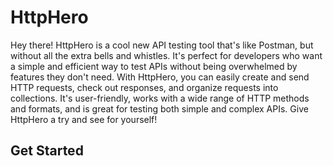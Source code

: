 # HttpHero

Hey there! HttpHero is a cool new API testing tool that's like Postman, but without all the extra bells and whistles. It's perfect for developers who want a simple and efficient way to test APIs without being overwhelmed by features they don't need. With HttpHero, you can easily create and send HTTP requests, check out responses, and organize requests into collections. It's user-friendly, works with a wide range of HTTP methods and formats, and is great for testing both simple and complex APIs. Give HttpHero a try and see for yourself!

## Get Started
